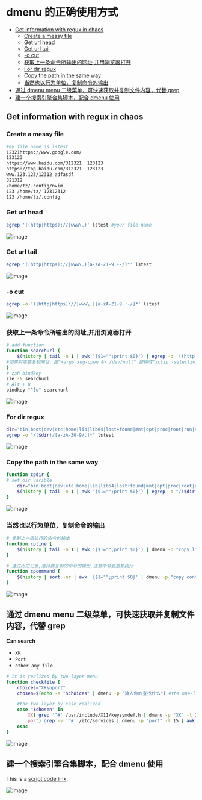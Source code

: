 # dmenu 的正确使用方式

<!-- vim-markdown-toc GFM -->

* [Get information with regux in chaos](#get-information-with-regux-in-chaos)
    * [Create a messy file](#create-a-messy-file)
    * [Get url head](#get-url-head)
    * [Get url tail](#get-url-tail)
    * [-o cut](#-o-cut)
    * [获取上一条命令所输出的网址,并用浏览器打开](#获取上一条命令所输出的网址并用浏览器打开)
    * [For dir regux](#for-dir-regux)
    * [Copy the path in the same way](#copy-the-path-in-the-same-way)
    * [当然也以行为单位，复制命令的输出](#当然也以行为单位复制命令的输出)
* [通过 dmenu menu 二级菜单，可快速获取并复制文件内容，代替 grep](#通过-dmenu-menu-二级菜单可快速获取并复制文件内容代替-grep)
* [建一个搜索引擎合集脚本，配合 dmenu 使用](#建一个搜索引擎合集脚本配合-dmenu-使用)

<!-- vim-markdown-toc -->

## Get information with regux in chaos

### Create a messy file

```bash
#my file name is lstest
12321https://www.google.com/
123123
https://www.baidu.com/312321  123123
https://top.baidu.com/312321  123123
www.123.123/12312 adfasdf
321312
/home/tz/.config/nvim
123 /home/tz/ 12312312
123 /home/tz/.config
```

### Get url head

```bash
egrep '((http|https)://|www\.)' lstest #your file name
```

![image](./Pictures/dmenu/1.png)

### Get url tail

```bash
egrep '((http|https)://|www\.)[a-zA-Z1-9.+-/]*' lstest
```

![image](./Pictures/dmenu/2.png)

### -o cut

```bash
egrep -o '((http|https)://|www\.)[a-zA-Z1-9.+-/]*' lstest
```

![image](./Pictures/dmenu/3.png)

### 获取上一条命令所输出的网址,并用浏览器打开

```bash
# add function
function searchurl {
    $(history | tail -n 1 | awk '{$1="";print $0}') | egrep -o '((http|https)://|www\.)[a-zA-Z1-9.+-/]*' | dmenu -p "search url" -l 10 | xargs xdg-open &> /dev/null
#如果只需要复制网址，把"xargs xdg-open &> /dev/null" 替换成"xclip -selection clipboard"
}
# zsh bindkey
zle -N searchurl
# Alt + u
bindkey "^[u" searchurl
```

![image](./Pictures/dmenu/4.gif)

### For dir regux

```bash
dir="bin|boot|dev|etc|home|lib|lib64|lost+found|mnt|opt|proc|root|run|sbin|srv|sys|tmp|usr|var"
egrep -o "/($dir)/[a-zA-Z0-9/.]*" lstest
```

![image](./Pictures/dmenu/5.png)

### Copy the path in the same way

```bash
function cpdir {
# set dir varible
    dir="bin|boot|dev|etc|home|lib|lib64|lost+found|mnt|opt|proc|root|run|sbin|srv|sys|tmp|usr|var"
    $(history | tail -n 1 | awk '{$1="";print $0}') | egrep -o "/($dir)/[a-zA-Z0-9/.]*" | dmenu -p "copy url" -l 10 | xclip -selection clipboard
}
```

![image](./Pictures/dmenu/6.gif)

### 当然也以行为单位，复制命令的输出

```bash
# 复制上一条执行的命令的输出
function cpline {
    $(history | tail -n 1 | awk '{$1="";print $0}') | dmenu -p "copy line" -l 10 | xclip -selection clipboard
}

# 通过历史记录,选择要复制的命令的输出,注意命令会重复执行
function cpcommand {
    $(history | sort -nr | awk '{$1="";print $0}' | dmenu -p "copy content" -l 10) | xclip -selection clipboard
}
```

![image](./Pictures/dmenu/9.gif)

## 通过 dmenu menu 二级菜单，可快速获取并复制文件内容，代替 grep

**Can search**

- `XK`
- `Port`
- `other any file`

```bash
# It is realized by two-layer menu.
function checkfile {
    choices="XK\nport"
    chosen=$(echo -e "$choices" | dmenu -p "输入你的查找什么") #the one-layer

    #the two-layer by case realized
    case "$chosen" in
        XK) grep '^#' /usr/include/X11/keysymdef.h | dmenu -p "XK" -l 15 | awk '{ print $2 }' | xclip -selection clipboard ;;
        port) grep -v '^#' /etc/services | dmenu -p "port" -l 15 | awk '{ print $1 }' | xclip -selection clipboard;;
    esac
}
```

![image](./Pictures/dmenu/7.gif)

## 建一个搜索引擎合集脚本，配合 dmenu 使用

This is a [script code link](https://github.com/ztoiax/userfulscripts/blob/master/dmenu-search.sh "With a Title").

![image](./Pictures/dmenu/8.gif)

